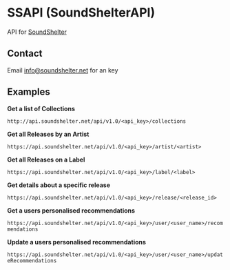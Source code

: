 # SSAPI (SoundShelterAPI)

API for [SoundShelter](https://www.soundshelter.net)

## Contact

Email info@soundshelter.net for an  key

## Examples

__Get a list of Collections__

`http://api.soundshelter.net/api/v1.0/<api_key>/collections`

__Get all Releases by an Artist__

`https://api.soundshelter.net/api/v1.0/<api_key>/artist/<artist>`

__Get all Releases on a Label__

`https://api.soundshelter.net/api/v1.0/<api_key>/label/<label>`

__Get details about a specific release__

`https://api.soundshelter.net/api/v1.0/<api_key>/release/<release_id>`

__Get a users personalised recommendations__

`https://api.soundshelter.net/api/v1.0/<api_key>/user/<user_name>/recommendations`

__Update a users personalised recommendations__

`https://api.soundshelter.net/api/v1.0/<api_key>/user/<user_name>/updateRecommendations`

